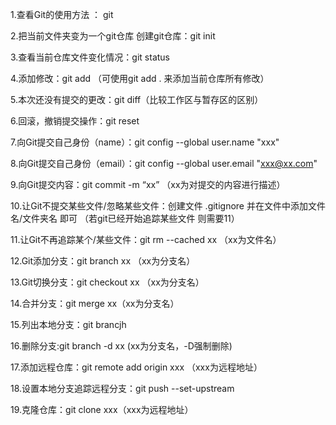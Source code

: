 1.查看Git的使用方法 ： git

2.把当前文件夹变为一个git仓库 创建git仓库：git init

3.查看当前仓库文件变化情况：git status

4.添加修改：git add （可使用git add . 来添加当前仓库所有修改）

5.本次还没有提交的更改：git diff（比较工作区与暂存区的区别）

6.回滚，撤销提交操作：git reset

7.向Git提交自己身份（name）：git config --global user.name "xxx"

8.向Git提交自己身份（email）：git config --global user.email "xxx@xx.com"

9.向Git提交内容：git commit -m “xx” （xx为对提交的内容进行描述）

10.让Git不提交某些文件/忽略某些文件：创建文件 .gitignore 并在文件中添加文件名/文件夹名 即可 （若git已经开始追踪某些文件 则需要11）

11.让Git不再追踪某个/某些文件：git rm --cached xx （xx为文件名）

12.Git添加分支：git branch xx （xx为分支名）

13.Git切换分支：git checkout xx （xx为分支名）

14.合并分支：git merge xx（xx为分支名）

15.列出本地分支：git brancjh

16.删除分支:git branch -d xx (xx为分支名，-D强制删除)

17.添加远程仓库：git remote add origin xxx （xxx为远程地址）

18.设置本地分支追踪远程分支：git push --set-upstream

19.克隆仓库：git clone xxx（xxx为远程地址）
